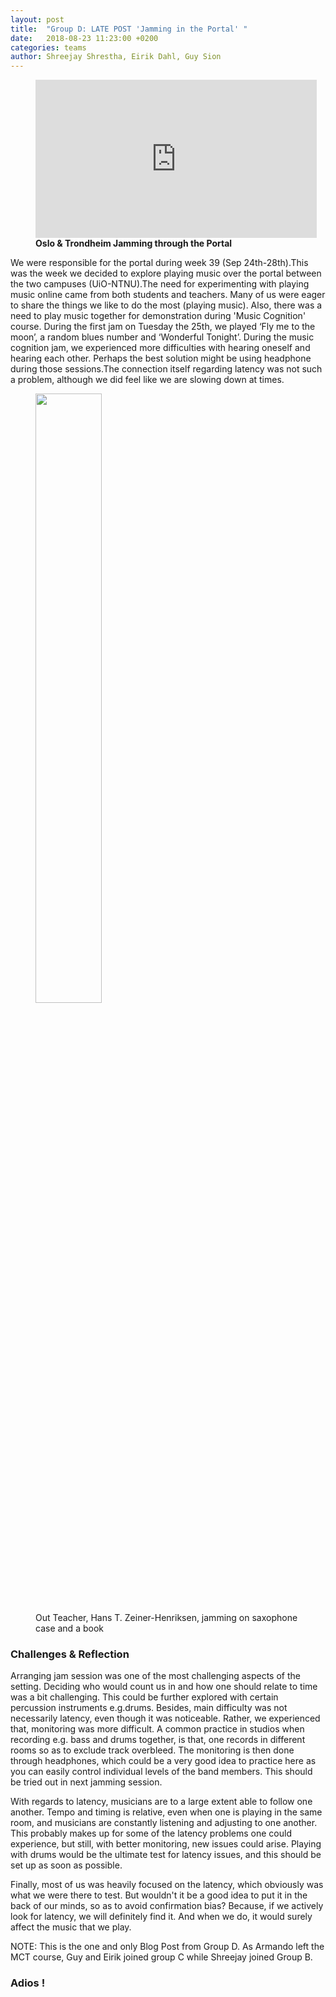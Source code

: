 ```yaml
---
layout: post
title:  "Group D: LATE POST 'Jamming in the Portal' "
date:   2018-08-23 11:23:00 +0200
categories: teams
author: Shreejay Shrestha, Eirik Dahl, Guy Sion
---
```


<figure>
<iframe width="450" height="253" src="https://www.youtube.com/watch?v=r7ivQvgrcYo" frameborder="0" allow="autoplay; encrypted-media" allowfullscreen align="middle"></iframe>
<figcaption><strong>Oslo & Trondheim Jamming through the Portal</strong></figcaption>
</figure>

We were responsible for the portal during week 39 (Sep 24th-28th).This was the week we decided to explore playing music over the portal between the two campuses (UiO-NTNU).The need for experimenting with playing music online came from both students and teachers. Many of us were eager to share the things we like to do the most (playing music). Also, there was a need to play music together for demonstration during 'Music Cognition' course. During the first jam on Tuesday the 25th, we played ‘Fly me to the moon’, a random blues number and ‘Wonderful Tonight’. During the music cognition jam, we experienced more difficulties with hearing oneself and hearing each other. Perhaps the best solution might be using headphone during those sessions.The connection itself regarding latency was not such a problem, although we did feel like we are slowing down at times.

<figure>
<img src="https://github.com/MCT-master/mct-master.github.io/blob/master/assets/img/Hans and Guy.png?raw=true alt="Our Teacher, Hans T. Zeiner-Henriksen, jamming on a saxophone case and a book" width="50%" align="middle"/>
<figcaption>Out Teacher, Hans T. Zeiner-Henriksen, jamming on saxophone case and a book</figcaption>
</figure>

### Challenges & Reflection

Arranging jam session was one of the most challenging aspects of the setting. Deciding who would count us in and how one should relate to time was a bit challenging. This could be further explored with certain percussion instruments e.g.drums. Besides, main difficulty was not necessarily latency, even though it was noticeable. Rather, we experienced that, monitoring was more difficult. A common practice in studios when recording e.g. bass and drums together, is that, one records in different rooms so as to exclude track overbleed. The monitoring is then done through headphones, which could be a very good idea to practice here as you can easily control individual levels of the band members. This should be tried out in next jamming session.

With regards to latency, musicians are to a large extent able to follow one another. Tempo and timing is relative, even when one is playing in the same room, and musicians are constantly listening and adjusting to one another. This probably makes up for some of the latency problems one could experience, but still, with better monitoring, new issues could arise. Playing with drums would be the ultimate test for latency issues, and this should be set up as soon as possible. 

Finally, most of us was heavily focused on the latency, which obviously was what we were there to test. But wouldn't it be a good idea to put it in the back of our minds, so as to avoid confirmation bias? Because, if we actively look for latency, we will definitely find it. And when we do, it would surely affect the music that we play. 

NOTE: This is the one and only Blog Post from Group D. As Armando left the MCT course, Guy and Eirik joined group C while Shreejay joined Group B. 

### Adios !
